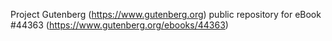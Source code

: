 Project Gutenberg (https://www.gutenberg.org) public repository for eBook #44363 (https://www.gutenberg.org/ebooks/44363)
